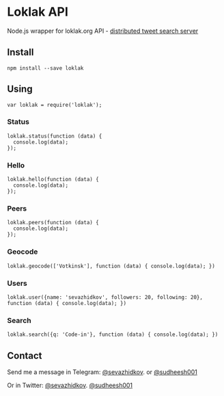 # Loklak API
Node.js wrapper for loklak.org API - [distributed tweet search server](https://github.com/loklak/loklak_server)
## Install
```
npm install --save loklak
```
## Using
```
var loklak = require('loklak');
```
### Status
```
loklak.status(function (data) {
  console.log(data);
});
```
### Hello
```
loklak.hello(function (data) {
  console.log(data);
});
```
### Peers
```
loklak.peers(function (data) {
  console.log(data);
});
```
### Geocode
```
loklak.geocode(['Votkinsk'], function (data) { console.log(data); })
```
### Users
```
loklak.user({name: 'sevazhidkov', followers: 20, following: 20}, function (data) { console.log(data); })
```
### Search
```
loklak.search({q: 'Code-in'}, function (data) { console.log(data); })
```

## Contact
Send me a message in Telegram: [@sevazhidkov](https://telegram.me/sevazhidkov). or [@sudheesh001](https://telegram.me/sudheesh001)

Or in Twitter: [@sevazhidkov](https://twitter.com/sevazhidkov). [@sudheesh001](https://twitter.com/sudheesh001)
